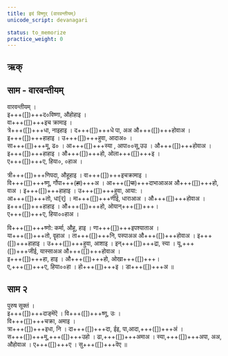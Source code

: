 ```yaml
---
title: इदं विष्णुर् (वारवन्तीयम्)
unicode_script: devanagari

status: to_memorize
practice_weight: 0
---
```


## ऋक्
<div class="js_include" url="../Rk/idaM-viShNur.md"  newLevelForH1="2" includeTitle="true"> </div>

## साम - वारवन्तीयम्
<div class="audioEmbed"  caption="रामानुजार्यः 1974 " src="https://archive.org/download/jaiminIya-sAma-gAna-paravastu-tradition-rAmAnuja/idaM-viShNur-vichakrame-vAravantIyam.mp3"></div>
<div class="audioEmbed"  caption="गोपालार्यः 2015  " src="https://archive.org/download/jaiminIya-sAma-gAna-paravastu-tradition-gopAla-2015/idaM-viShNur-vichakrame-vAravantIyam.mp3"></div>

वारवन्तीयम् ।  
इ+++([])+++द०विष्णा, औहोहाइ ।  
वा+++([])+++इच क्रामाइ ।  
त्रे+++([])+++धा, नाइहाइ । द+++([])+++धे पा, अअ औ+++([])+++होवाअ ।  
इ+++([])+++हाहाइ । उ+++([])+++हुवा, आदाअ० ।  
सा+++([])+++मू, ढ० । आ+++([])+++स्या , आपा००सू,उउ । औ+++([])+++होवाअ ।  
इ+++([])+++हाहाइ । औ+++([])+++हो, ओला+++([])+++इ ।  
ए+++([])+++ए, हिया०, ०हाअ ।

त्री+++([])+++णिपदा, औहूहाइ । वा+++([])+++इचक्रामाइ ।  
वि+++([])+++ष्णू, र्गोपा+++(~~हा~~)+++अ । आ+++([]~~पा~~)+++दाभाआअअ औ+++([])+++हो, वाअ ।
इ+++([])+++हाहाइ । उ+++([])+++हुवा, आया: ।  
आ+++([])+++तो, धा[र्] । मा+++([])+++णीई, धाराआअ । औ+++([])+++होवाअ ।  
इ+++([])+++हाहाइ । औ+++([])+++हो, ओयान्+++([])+++।  
ए+++([])+++ए, हिया००हाअ ।

वि+++([])+++ष्णो: कर्मा, औहू, हाइ । णा+++([])+++इपश्याताअ ।  
या+++([])+++तो, वॄहाअ । ता+++([])+++नि, पस्पाअअ औ+++([])+++होवाअ ।
इ+++([])+++हाहाइ । उ+++([])+++हुवा, आशाइ । 
इन्+++([])+++द्रा, स्या । यू,+++([])+++जीई, यास्साअअ औ+++([])+++होवाअ ।  
इ+++([])+++हा, हाइ । औ+++([])+++हो, ओखा+++([])+++।  
ए,+++([])+++ए, हिया००हा । हो+++([])+++इ । डा+++([])+++अ ॥

## साम २
 
पुरुष सूक्तं ।  
इ+++([])+++दाङ्मॆऎ । वि+++([])+++ष्णू, उः ।  
वि+++([])+++चक्रा, अमाइ ।  
त्रा+++([])+++इधा, नि । दा+++([])+++दा, ईइ, पा,आदा,+++([])+++अं ।  
स+++([])+++मू,+++([])+++उहो । ढा,+++([])+++अमाअ । स्या,+++([])+++अपा, अअ, औहोवाअ । ए+++([])+++ए ।  सु+++([])+++वॆए  ॥


